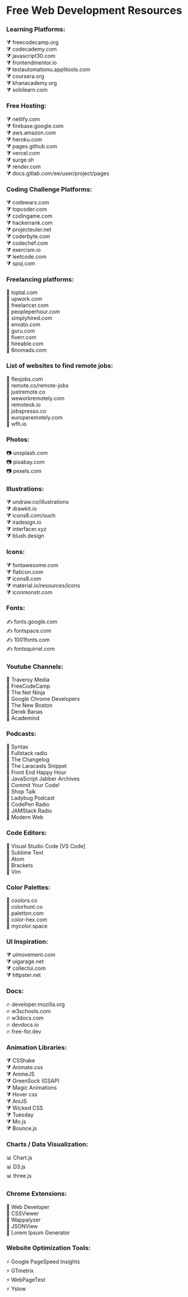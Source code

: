 # Free Web Development Resources

### Learning Platforms:  

⧩ freecodecamp.org  
⧩ codecademy.com  
⧩ javascript30.com  
⧩ frontendmentor.io  
⧩ testautomationu.applitools.com  
⧩ coursera.org  
⧩ khanacademy.org  
⧩ sololearn.com  

### Free Hosting:  

⧩ netlify.com  
⧩ firebase.google.com  
⧩ aws.amazon.com  
⧩ heroku.com  
⧩ pages.github.com  
⧩ vercel.com  
⧩ surge.sh  
⧩ render.com  
⧩ docs.gitlab.com/ee/user/project/pages  

### Coding Challenge Platforms:  

⧩ codewars.com  
⧩ topcoder.com  
⧩ codingame.com  
⧩ hackerrank.com  
⧩ projecteuler.net  
⧩ coderbyte.com  
⧩ codechef.com  
⧩ exercism.io  
⧩ leetcode.com  
⧩ spoj.com  

### Freelancing platforms:  

📌 toptal.com  
📌 upwork.com  
📌 freelancer.com  
📌 peopleperhour.com  
📌 simplyhired.com  
📌 envato.com  
📌 guru.com  
📌 fiverr.com  
📌 hireable.com  
📌 6nomads.com  

### List of websites to find remote jobs:  

📌 flexjobs.com  
📌 remote.co/remote-jobs  
📌 justremote.co  
📌 weworkremotely.com  
📌 remoteok.io  
📌 jobspresso.co  
📌 europeremotely.com  
📌 wfh.io  

### Photos:  

📷 unsplash.com  
📷 pixabay.com  
📷 pexels.com  

### Illustrations:  

⧩ undraw.co/illustrations  
⧩ drawkit.io  
⧩ icons8.com/ouch  
⧩ iradesign.io  
⧩ interfacer.xyz  
⧩ blush.design  

### Icons:

⧩ fontawesome.com  
⧩ flaticon.com  
⧩ icons8.com  
⧩ material.io/resources/icons  
⧩ iconmonstr.com  

### Fonts:

✍️ fonts.google.com  
✍️ fontspace.com  
✍️ 1001fonts.com  
✍️ fontsquirrel.com  

### Youtube Channels:  

🔗 Traversy Media  
🔗 FreeCodeCamp  
🔗 The Net Ninja  
🔗 Google Chrome Developers  
🔗 The New Boston  
🔗 Derek Banas  
🔗 Academind  

### Podcasts:

🔗 Syntax  
🔗 Fullstack radio  
🔗 The Changelog  
🔗 The Laracasts Snippet  
🔗 Front End Happy Hour  
🔗 JavaScript Jabber Archives  
🔗 Commit Your Code!  
🔗 Shop Talk  
🔗 Ladybug Podcast  
🔗 CodePen Radio  
🔗 JAMStack Radio  
🔗 Modern Web  

### Code Editors:

🚀 Visual Studio Code [VS Code]  
🚀 Sublime Text  
🚀 Atom  
🚀 Brackets  
🚀 Vim  

### Color Palettes:

🎨 coolors.co  
🎨 colorhunt.co  
🎨 paletton.com  
🎨 color-hex.com  
🎨 mycolor.space  

### UI Inspiration:

⧩ uimovement.com  
⧩ uigarage.net  
⧩ collectui.com  
⧩ httpster.net  

### Docs:

🔥 developer.mozilla.org  
🔥 w3schools.com  
🔥 w3docs.com  
🔥 devdocs.io  
🔥 free-for.dev  

### Animation Libraries: 
⧩ CSShake  
⧩ Animate.css  
⧩ AnimeJS  
⧩ GreenSock (GSAP)  
⧩ Magic Animations  
⧩ Hover css  
⧩ AniJS  
⧩ Wicked CSS  
⧩ Tuesday  
⧩ Mo.js  
⧩ Bounce.js  

### Charts / Data Visualization:

📊 Chart.js  
📊 D3.js  
📊 three.js  

### Chrome Extensions:

🔖 Web Developer  
🔖 CSSViewer  
🔖 Wappalyzer  
🔖 JSONView  
🔖 Lorem Ipsum Generator  

### Website Optimization Tools:

⚡ Google PageSpeed Insights  
⚡ GTmetrix  
⚡ WebPageTest  
⚡ Yslow  
